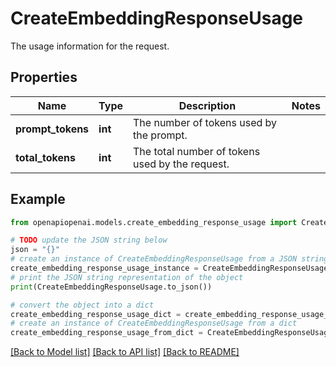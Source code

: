 # CreateEmbeddingResponseUsage

The usage information for the request.

## Properties

Name | Type | Description | Notes
------------ | ------------- | ------------- | -------------
**prompt_tokens** | **int** | The number of tokens used by the prompt. | 
**total_tokens** | **int** | The total number of tokens used by the request. | 

## Example

```python
from openapiopenai.models.create_embedding_response_usage import CreateEmbeddingResponseUsage

# TODO update the JSON string below
json = "{}"
# create an instance of CreateEmbeddingResponseUsage from a JSON string
create_embedding_response_usage_instance = CreateEmbeddingResponseUsage.from_json(json)
# print the JSON string representation of the object
print(CreateEmbeddingResponseUsage.to_json())

# convert the object into a dict
create_embedding_response_usage_dict = create_embedding_response_usage_instance.to_dict()
# create an instance of CreateEmbeddingResponseUsage from a dict
create_embedding_response_usage_from_dict = CreateEmbeddingResponseUsage.from_dict(create_embedding_response_usage_dict)
```
[[Back to Model list]](../README.md#documentation-for-models) [[Back to API list]](../README.md#documentation-for-api-endpoints) [[Back to README]](../README.md)


